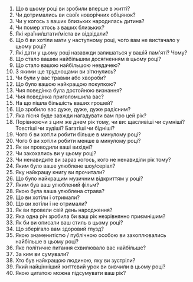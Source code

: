 1. Що в цьому році ви зробили вперше в житті?
2. Чи дотримались ви своїх новорічних обіцянок?
3. Чи у когось з ваших близьких народилась дитина?
4. Чи помер хтось з ваших близьких?
5. Які країни/штати/міста ви відвідали?
6. Що б ви хотіли мати у наступному році, чого вам не вистачало у цьому році?
7. Які дати у цьому році назавжди залишаться у вашій пам'яті? Чому?
8. Що стало вашим найбільшим досягненням в цьому році?
9. Що стало вашою найбільшою невдачею?
10. З якими ще труднощами ви зіткнулись?
11. Чи були у вас травми або хвороби?
12. Що було вашою найкращою покупкою?
13. Чия поведінка була достойною визнання?
14. Чия поведінка приголомшила вас?
15. На що пішла більшість ваших грошей?
16. Що зробило вас дуже, дуже, дуже радісним?
17. Яка пісня буде завжди нагадувати вам про цей рік?
18. Порівнюючи з цим же днем рік тому, чи ви: щасливіші чи сумніші? Товстіші чи худіші? Багатіші чи бідніші?
19. Чого б ви хотіли робити більше в минулому році?
20. Чого б ви хотіли робити менше в минулому році?
21. Як ви проводили ваші вихідні?
22. Чи закохались ви у цьому році?
23. Чи ненавидите ви зараз когось, кого не ненавиділи рік тому?
24. Яким було ваше улюблене шоу/серіал?
25. Яку найкращу книгу ви прочитали?
26. Що було найкращим музичним відкриттям у році?
27. Яким був ваш улюблений фільм?
28. Якою була ваша улюблена страва?
29. Що ви хотіли і отримали?
30. Що ви хотіли і не отримали?
31. Як ви провели свій день народження?
32. Яка одна річ зробила би ваш рік незрівнянно приємнішим?
33. Як би ви описали ваш стиль в цьому році?
34. Що зберігало вам здоровий глузд?
35. Якою знаменитістю / публічною особою ви захоплювались найбільше в цьому році?
36. Яке політичне питання схвилювало вас найбільше?
37. За ким ви сумували?
38. Хто був найкращою людиною, яку ви зустріли?
39. Який найцінніший життєвий урок ви вивчили в цьому році?
40. Якою цитатою можна підсумувати ваш рік?
